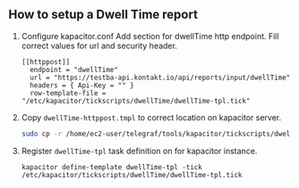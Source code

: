## How to setup a Dwell Time report

1. Configure kapacitor.conf
    Add section for dwellTime http endpoint. Fill correct values for url and security header.
    ```
    [[httppost]]
      endpoint = "dwellTime"
      url = "https://testba-api.kontakt.io/api/reports/input/dwellTime"
      headers = { Api-Key = "" }
      row-template-file = "/etc/kapacitor/tickscripts/dwellTime/dwellTime-tpl.tick"
    ```
2. Copy ``dwellTime-httppost.tmpl`` to correct location on kapacitor server.
    ```bash
    sudo cp -r /home/ec2-user/telegraf/tools/kapacitor/tickscripts/dwellTime/* /etc/kapacitor/tickscripts/dwellTime
    ```
3. Register ``dwellTime-tpl`` task definition on for kapacitor instance.
    ```
    kapacitor define-template dwellTime-tpl -tick /etc/kapacitor/tickscripts/dwellTime/dwellTime-tpl.tick
    ```
    